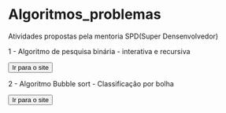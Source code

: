 # Algoritmos_problemas
Atividades propostas pela mentoria SPD(Super Densenvolvedor)

1 - Algoritmo de pesquisa binária - interativa e recursiva

<a href="https://www.geeksforgeeks.org/dsa/binary-search/" target="_blank">
  <button>Ir para o site</button>
</a>

2 - Algoritmo Bubble sort - Classificação por bolha

<a href="https://www.geeksforgeeks.org/dsa/bubble-sort-algorithm/" target="_blank">
  <button>Ir para o site</button>
</a>